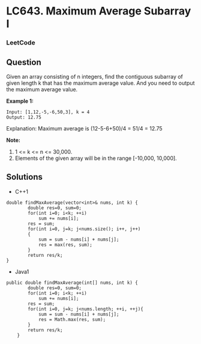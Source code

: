 # LC643. Maximum Average Subarray I

### LeetCode

## Question

Given an array consisting of n integers, find the contiguous subarray of given length k that has the maximum average value. And you need to output the maximum average value.

**Example 1:**

```
Input: [1,12,-5,-6,50,3], k = 4
Output: 12.75
```

Explanation: Maximum average is (12-5-6+50)/4 = 51/4 = 12.75

**Note:**

1.  1 <= k <= n <= 30,000.
2.  Elements of the given array will be in the range [-10,000, 10,000].

## Solutions

* C++1

```
double findMaxAverage(vector<int>& nums, int k) {
        double res=0, sum=0;
        for(int i=0; i<k; ++i)
            sum += nums[i];
        res = sum;
        for(int i=0, j=k; j<nums.size(); i++, j++)
        {
            sum = sum - nums[i] + nums[j];
            res = max(res, sum);
        }
        return res/k;
}
```

* Java1

```
public double findMaxAverage(int[] nums, int k) {
        double res=0, sum=0;
        for(int i=0; i<k; ++i)
            sum += nums[i];
        res = sum;
        for(int i=0, j=k; j<nums.length; ++i, ++j){
            sum = sum - nums[i] + nums[j];
            res = Math.max(res, sum);
        }
        return res/k;
    }
```
